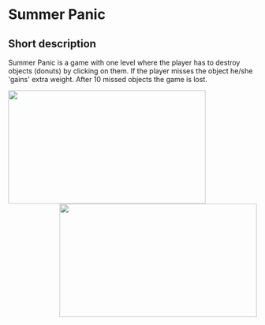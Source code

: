 # Summer Panic

## Short description

Summer Panic is a game with one level where the player has to destroy objects (donuts) by clicking on them. 
If the player misses the object he/she 'gains' extra weight. 
After 10 missed objects the game is lost.


<img align="centre" src="Assets/Pictures/22.jpg" width="400" height="230"> <img align="right" src="Assets/Pictures/21.PNG" width="400" height="230">
